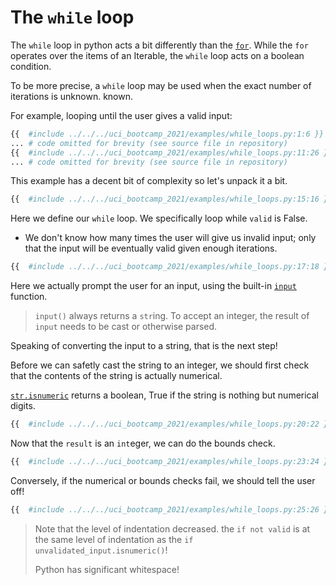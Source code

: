 # The `while` loop

The `while` loop in python acts a bit differently than the [`for`](./for.md). While the `for` operates
over the items of an Iterable, the `while` loop acts on a boolean condition.

To be more precise, a `while` loop may be used when the exact number of iterations is unknown. known.

For example, looping until the user gives a valid input:
```python
{{  #include ../../../uci_bootcamp_2021/examples/while_loops.py:1:6 }}
... # code omitted for brevity (see source file in repository)
{{  #include ../../../uci_bootcamp_2021/examples/while_loops.py:11:26 }}
... # code omitted for brevity (see source file in repository)
```

This example has a decent bit of complexity so let's unpack it a bit.
```python
{{  #include ../../../uci_bootcamp_2021/examples/while_loops.py:15:16 }}
```
Here we define our `while` loop. We specifically loop while `valid` is False.
 - We don't know how many times the user will give us invalid input; only that the input will be eventually valid given enough iterations.

```python
{{  #include ../../../uci_bootcamp_2021/examples/while_loops.py:17:18 }}
```
Here we actually prompt the user for an input, using the built-in [`input`](https://docs.python.org/3/library/functions.html#input) function.

> `input()` always returns a `str`ing. To accept an integer, the result of `input` needs to be cast or otherwise parsed.

Speaking of converting the input to a string, that is the next step!

Before we can safetly cast the string to an integer, we should first check that 
the contents of the string is actually numerical.

[`str.isnumeric`](https://docs.python.org/3/library/stdtypes.html#str.isnumeric) returns a boolean, True if the string is nothing but numerical digits.

```python
{{  #include ../../../uci_bootcamp_2021/examples/while_loops.py:20:22 }}
```

Now that the `result` is an `int`eger, we can do the bounds check.

```python
{{  #include ../../../uci_bootcamp_2021/examples/while_loops.py:23:24 }}
```

Conversely, if the numerical or bounds checks fail, we should tell the user off!
```python
{{  #include ../../../uci_bootcamp_2021/examples/while_loops.py:25:26 }}
```
> Note that the level of indentation decreased. the `if not valid` is at the same level of indentation as the `if unvalidated_input.isnumeric()`!
> 
> Python has significant whitespace!